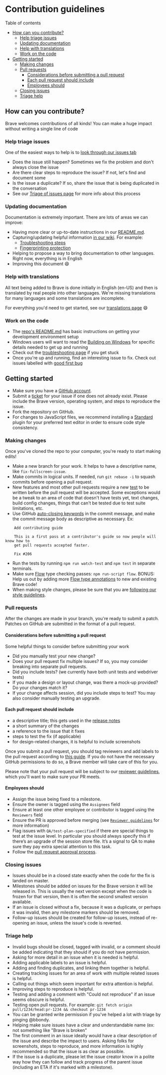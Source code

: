 # Contribution guidelines

Table of contents
- [How can you contribute?](#how-can-you-contribute)
  - [Help triage issues](#help-triage-issues)
  - [Updating documentation](#updating-documentation)
  - [Help with translations](#help-with-translations)
  - [Work on the code](#work-on-the-code)
- [Getting started](#getting-started)
  - [Making changes](#making-changes)
  - [Pull requests](#pull-requests)
    - [Considerations before submitting a pull request](#considerations-before-submitting-a-pull-request)
    - [Each pull request should include](#each-pull-request-should-include)
    - [Employees should](#employees-should)
  - [Closing issues](#closing-issues)
  - [Triage help](#triage-help)

## How can you contribute?
Brave welcomes contributions of all kinds! You can make a huge impact without writing a single line of code

### Help triage issues
One of the easiest ways to help is to [look through our issues tab](https://github.com/brave/browser-laptop/issues)
* Does the issue still happen? Sometimes we fix the problem and don't always close the issue
* Are there clear steps to reproduce the issue? If not, let's find and document some
* Is the issue a duplicate? If so, share the issue that is being duplicated in the conversation
* See our [Triage of issues page](https://github.com/brave/browser-laptop/wiki/(WIP)-Triage-of-issues) for more info about this process

### Updating documentation
Documentation is extremely important. There are lots of areas we can improve:
* Having more clear or up-to-date instructions in our [README.md](https://github.com/brave/browser-laptop/blob/master/README.md).
* Capturing/updating helpful information [in our wiki](https://github.com/brave/browser-laptop/wiki). For example:
  * [Troubleshooting steps](https://github.com/brave/browser-laptop/wiki/Troubleshooting)
  * [Fingerprinting protection](https://github.com/brave/browser-laptop/wiki/Fingerprinting-Protection-Mode)
* Helping to propose a way to bring documentation to other languages. Right now, everything is in English
* Improving this document :smile:

### Help with translations
All text being added to Brave is done initially in English (en-US) and then is translated by real people into other languages.
We're missing translations for many languages and some translations are incomplete.

For everything you'd need to get started, see our [translations page](https://github.com/brave/browser-laptop/blob/master/docs/translations.md) :smile:

### Work on the code
* The [repo's README.md](https://github.com/brave/browser-laptop/blob/master/README.md) has basic instructions on getting your development environment setup
* Windows users will want to read the [Building on Windows](https://github.com/brave/browser-laptop/wiki/(setup)-Windows-build-guide) for specific details needed to get up and running
* Check out the [troubleshooting page](https://github.com/brave/browser-laptop/wiki/Troubleshooting) if you get stuck
* Once you're up and running, find an interesting issue to fix. Check out issues labelled with [good first bug](https://github.com/brave/browser-laptop/labels/bug%2Fgood-first-bug)

## Getting started
* Make sure you have a [GitHub account](https://github.com/signup/free).
* Submit a [ticket](https://github.com/brave/browser-laptop/issues) for your issue if one does not already exist. Please include the Brave version, operating system, and steps to reproduce the issue.
* Fork the repository on GitHub.
* For changes to JavaScript files, we recommend installing a [Standard](http://standardjs.com/) plugin for your preferred text editor in order to ensure code style consistency.

### Making changes
Once you've cloned the repo to your computer, you're ready to start making edits!
* Make a new branch for your work. It helps to have a descriptive name, like `fix-fullscreen-issue`.
* Make commits in logical units. If needed, run `git rebase -i` to squash commits before opening a pull request.
* New features and most other pull requests require a new [test](https://github.com/brave/browser-laptop/blob/master/docs/tests.md) to be written before the pull request will be accepted.  Some exceptions would be a tweak to an area of code that doesn't have tests yet, text changes, build config changes, things that can't be tested due to test suite limitations, etc.
* Use GitHub [auto-closing keywords](https://help.github.com/articles/closing-issues-via-commit-messages/) in the commit message, and make the commit message body as descriptive as necessary. Ex:

````
    Add contributing guide

    This is a first pass at a contributor's guide so now people will know how to
    get pull requests accepted faster.

    Fix #206
````

* Run the tests by running `npm run watch-test` and `npm test` in separate terminals.
* Make sure [Flow](http://flowtype.org/) type checking passes: `npm run-script flow`. BONUS: Help us out by adding more [Flow type annotations](http://flowtype.org/blog/2015/02/20/Flow-Comments.html) to new and existing Brave code!
* When making style changes, please be sure that you are [following our style guidelines](https://github.com/brave/browser-laptop/blob/master/docs/style.md).

### Pull requests
After the changes are made in your branch, you're ready to submit a patch. Patches on GitHub are submitted in the format of a pull request.

#### Considerations before submitting a pull request
Some helpful things to consider before submitting your work
* Did you manually test your new change?
* Does your pull request fix multiple issues? If so, you may consider breaking into separate pull requests.
* Did you include tests? (we currently have both unit tests and webdriver tests)
* If you made a design or layout change, was there a mock-up provided? Do your changes match it?
* If your change affects session, did you include steps to test? You may also consider manually testing an upgrade.

#### Each pull request should include
* a descriptive title; this gets used in the [release notes](https://github.com/brave/browser-laptop/releases/tag/0.11.6dev)
* a short summary of the changes
* a reference to the issue that it fixes
* steps to test the fix (if applicable)
* for design-related changes, it is helpful to include screenshots

Once you submit a pull request, you should tag reviewers and add labels to the pull request according to [this guide](https://github.com/brave/browser-laptop/wiki/Pull-request-process). If you do not have the necessary GitHub permissions to do so, a Brave member will take care of this for you.

Please note that your pull request will
be subject to our [reviewer guidelines](https://github.com/brave/browser-laptop/wiki/Reviewer-guideline), which you'll want to make
sure your PR meets.

#### Employees should
* Assign the issue being fixed to a milestone.
* Ensure the owner is tagged using the `Assignees` field
* Ensure at least one other employee or contributor is tagged using the `Reviewers` field
* Ensure the PR is approved before merging (see [`Reviewer guidelines`](https://github.com/brave/browser-laptop/wiki/Reviewer-guideline) for more information)
* Flag issues with `QA/test-plan-specified` if there are special things to test at the issue level. In particular you should always specify this if there’s an upgrade of the session store file.  It’s a signal to QA to make sure they pay extra special attention to this task.
* Follow the [pull request approval process](https://github.com/brave/browser-laptop/wiki/Pull-request-process).

### Closing issues

* Issues should be in a closed state exactly when the code for the fix is landed on master.
* Milestones should be added on issues for the Brave version it will be released in. This is usually the next version except when the code is frozen for that version, then it is often the second smallest version available.
* If an issue is closed without a fix, because it was a duplicate, or perhaps it was invalid, then any milestone markers should be removed.
* Follow-up issues should be created for follow-up issues, instead of re-opening an issue, unless the issue's code is reverted.

### Triage help

* Invalid bugs should be closed, tagged with invalid, or a comment should be added indicating that they should if you do not have permission.
* Asking for more detail in an issue when it is needed is helpful.
* Adding applicable labels to an issue is helpful.
* Adding and finding duplicates, and linking them together is helpful.
* Creating tracking issues for an area of work with multiple related issues is helpful.
* Calling out things which seem important for extra attention is helpful.
* Improving steps to reproduce is helpful.
* Testing and adding a comment with "Could not reproduce" if an issue seems obscure is helpful.
* Testing open pull requests. For example: `git fetch origin pull/1234/head:pr-1234 && checkout pr-1234`
* You can be granted write permission if you've helped a lot with triage by pinging @bbondy.
* Helping make sure issues have a clear and understandable name (ex: not something like "Brave is broken"
* The first comment in an issue ideally would have a clear description of the issue and describe the impact to users. Asking folks for screenshots, steps to reproduce, and more information is highly recommended so that the issue is as clear as possible.
* If the issue is a duplicate, please let the issue creator know in a polite way how they can follow and track progress of the parent issue (including an ETA if it's marked with a milestone).
